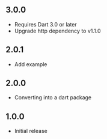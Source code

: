 ## 3.0.0

* Requires Dart 3.0 or later
* Upgrade http dependency to v1.1.0

## 2.0.1

* Add example

## 2.0.0

* Converting into a dart package

## 1.0.0

* Initial release
